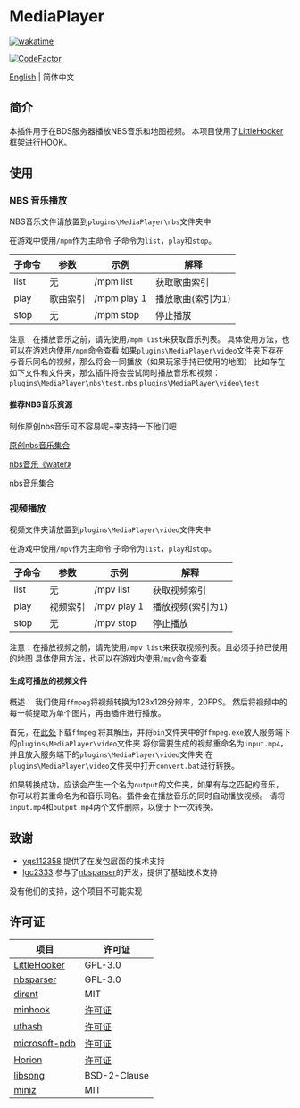 # MediaPlayer

[![wakatime](https://wakatime.com/badge/user/2838d0e1-1416-4f45-bc46-cbda8f4d9e75/project/193328a5-c16a-4ad4-9ab2-f18b70349042.svg)](https://wakatime.com/badge/user/2838d0e1-1416-4f45-bc46-cbda8f4d9e75/project/193328a5-c16a-4ad4-9ab2-f18b70349042)

[![CodeFactor](https://www.codefactor.io/repository/github/willowsaucer/mediaplayer/badge)](https://www.codefactor.io/repository/github/willowsaucer/mediaplayer)

[English](README.md) | 简体中文


## 简介
本插件用于在BDS服务器播放NBS音乐和地图视频。
本项目使用了[LittleHooker](https://github.com/WillowSauceR/LittleHooker)框架进行HOOK。

## 使用
### NBS 音乐播放
NBS音乐文件请放置到``plugins\MediaPlayer\nbs``文件夹中

在游戏中使用``/mpm``作为主命令
子命令为``list``，``play``和``stop``。

| 子命令 | 参数     | 示例        | 解释              |
| ------ | -------- | ----------- | ----------------- |
| list   | 无       | /mpm list   | 获取歌曲索引      |
| play   | 歌曲索引 | /mpm play 1 | 播放歌曲(索引为1) |
| stop   | 无       | /mpm stop   | 停止播放          |

注意：在播放音乐之前，请先使用``/mpm list``来获取音乐列表。
具体使用方法，也可以在游戏内使用``/mpm``命令查看
如果``plugins\MediaPlayer\video``文件夹下存在与音乐同名的视频，那么将会一同播放（如果玩家手持已使用的地图）
比如存在如下文件和文件夹，那么插件将会尝试同时播放音乐和视频：
``plugins\MediaPlayer\nbs\test.nbs``
``plugins\MediaPlayer\video\test``

#### 推荐NBS音乐资源
制作原创nbs音乐可不容易呢~来支持一下他们吧

[原创nbs音乐集合](https://www.minebbs.com/resources/nbs.4773/)

[nbs音乐《water》](https://www.minebbs.com/resources/nbs-water.4365/)

[nbs音乐集合](https://github.com/nickg2/NBSsongs)

### 视频播放
视频文件夹请放置到``plugins\MediaPlayer\video``文件夹中

在游戏中使用``/mpv``作为主命令
子命令为``list``，``play``和``stop``。

| 子命令 | 参数     | 示例        | 解释              |
| ------ | -------- | ----------- | ----------------- |
| list   | 无       | /mpv list   | 获取视频索引      |
| play   | 视频索引 | /mpv play 1 | 播放视频(索引为1) |
| stop   | 无       | /mpv stop   | 停止播放          |

注意：在播放视频之前，请先使用``/mpv list``来获取视频列表。且必须手持已使用的地图
具体使用方法，也可以在游戏内使用``/mpv``命令查看

#### 生成可播放的视频文件
概述：
我们使用``ffmpeg``将视频转换为128x128分辨率，20FPS。
然后将视频中的每一帧提取为单个图片，再由插件进行播放。

首先，在[此处](https://www.gyan.dev/ffmpeg/builds/ffmpeg-git-full.7z)下载``ffmpeg``
将其解压，并将``bin``文件夹中的``ffmpeg.exe``放入服务端下的``plugins\MediaPlayer\video``文件夹
将你需要生成的视频重命名为``input.mp4``，并且放入服务端下的``plugins\MediaPlayer\video``文件夹
在``plugins\MediaPlayer\video``文件夹中打开``convert.bat``进行转换。

如果转换成功，应该会产生一个名为``output``的文件夹，如果有与之匹配的音乐，你可以将其重命名为和音乐同名。插件会在播放音乐的同时自动播放视频。
请将``input.mp4``和``output.mp4``两个文件删除，以便于下一次转换。

## 致谢

- [yqs112358](https://github.com/yqs112358) 提供了在发包层面的技术支持
- [lgc2333](https://github.com/lgc2333) 参与了[nbsparser](https://github.com/WillowSauceR/nbsparser)的开发，提供了基础技术支持

没有他们的支持，这个项目不可能实现

## 许可证

| 项目                                                         | 许可证                                                                   |
| ------------------------------------------------------------ | ------------------------------------------------------------------------ |
| [LittleHooker](https://github.com/WillowSauceR/LittleHooker) | GPL-3.0                                                                  |
| [nbsparser](https://github.com/WillowSauceR/nbsparser)       | GPL-3.0                                                                  |
| [dirent](https://github.com/tronkko/dirent)                  | MIT                                                                      |
| [minhook](https://github.com/TsudaKageyu/minhook)            | [许可证](https://github.com/TsudaKageyu/minhook/blob/master/LICENSE.txt) |
| [uthash](https://github.com/troydhanson/uthash)              | [许可证](https://github.com/troydhanson/uthash/blob/master/LICENSE)      |
| [microsoft-pdb](https://github.com/microsoft/microsoft-pdb)  | [许可证](https://github.com/microsoft/microsoft-pdb/blob/master/LICENSE) |
| [Horion](https://github.com/horionclient/Horion)             | [许可证](https://github.com/horionclient/Horion/blob/master/LICENSE)     |
| [libspng](https://github.com/randy408/libspng/)              | BSD-2-Clause                                                             |
| [miniz](https://github.com/richgel999/miniz)                 | MIT                                                                      |
